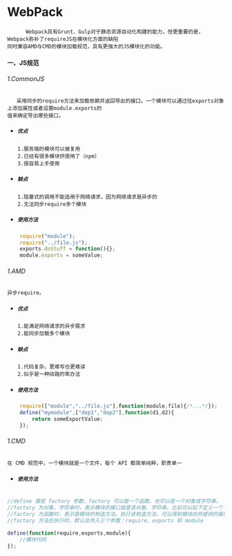 # WebPack
          Webpack具有Grunt、Gulp对于静态资源自动化构建的能力，但更重要的是，Webpack弥补了requireJS在模块化方面的缺陷
    同时兼容AMD与CMD的模块加载规范，具有更强大的JS模块化的功能。

#### 一、JS规范

###### 1.CommonJS
       采用同步的require方法来加载依赖并返回导出的接口。一个模块可以通过往exports对象上添加属性或者设置module.exports的
    值来确定导出哪些接口。
    
- ##### `优点`

      1.服务端的模块可以被复用
      2.已经有很多模块供使用了（npm）
      3.很容易上手使用

- ##### `缺点`

      1.阻塞式的调用不能适用于网络请求，因为网络请求是异步的
      2.无法同步require多个模块

- ##### `使用方法`

```.js
    require("module");
    require("../file.js");
    exports.doStuff = function(){};
    module.exports = someValue;

```

###### 1.AMD

    异步require。
    
- ##### `优点`

      1.能满足网络请求的异步需求
      2.能同步加载多个模块


- ##### `缺点`

      1.代码复杂，更难写也更难读
      2.似乎是一种绕路的笨办法


- ##### `使用方法`

```.js
    require(["module","../file.js"],function(module,file){/*...*/});
    define("mymodule",["dep1","dep2"],function(d1,d2){
        return someExportValue;
    });

```

###### 1.CMD
    在 CMD 规范中，一个模块就是一个文件，每个 API 都简单纯粹，职责单一
- ##### `使用方法`

```.js

//define 接受 factory 参数，factory 可以是一个函数，也可以是一个对象或字符串。
//factory 为对象、字符串时，表示模块的接口就是该对象、字符串。比如可以如下定义一个 JSON 数据模块：
//factory 为函数时，表示是模块的构造方法。执行该构造方法，可以得到模块向外提供的接口。
//factory 方法在执行时，默认会传入三个参数：require、exports 和 module
    
define(function(require,exports,module){
    //模块代码
});


```
